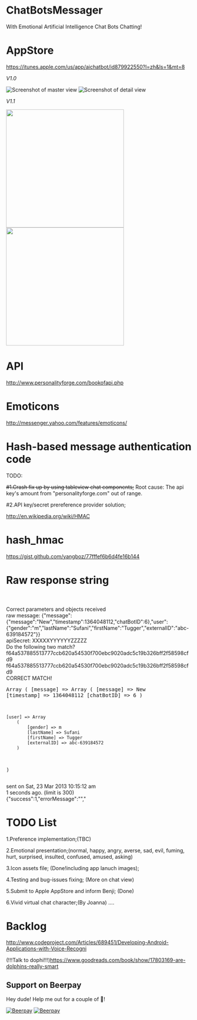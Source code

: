 ChatBotsMessager
================

With Emotional Artificial Intelligence Chat Bots Chatting!

AppStore
================
https://itunes.apple.com/us/app/aichatbot/id879922550?l=zh&ls=1&mt=8

*V1.0*

![Screenshot of master view](https://raw.github.com/yangboz/ChatBotsMessager/master/ChatBotsMessager/ChatBotsMessager/Snapshots/ChatBotsMessagerMaster.jpg)
![Screenshot of detail view](https://raw.github.com/yangboz/ChatBotsMessager/master/ChatBotsMessager/ChatBotsMessager/Snapshots/ChatBotsMessagerDetail.jpg)

*V1.1*

<img src="https://github.com/yangboz/ChatBotsMessager/blob/master/ChatBotJSQMessager/screenshots/1.png" width="320">
<img src="https://github.com/yangboz/ChatBotsMessager/blob/master/ChatBotJSQMessager/screenshots/3.png" width="320">

API
================
http://www.personalityforge.com/bookofapi.php


Emoticons
================

http://messenger.yahoo.com/features/emoticons/


Hash-based message authentication code
================

TODO:

~~#1.Crash fix up by using tableview chat components;~~ Root cause: The api key's amount from "personalityforge.com" out of range.

#2.API key/secret prereference provider solution;

http://en.wikipedia.org/wiki/HMAC


hash_hmac
================

https://gist.github.com/yangboz/77fffef6b6d4fe16b144

Raw response string
================
<br><br>Correct parameters and objects received<br>raw message: {"message":{"message":"New","timestamp":1364048112,"chatBotID":6},"user":{"gender":"m","lastName":"Sufani","firstName":"Tugger","externalID":"abc-639184572"}}<br>apiSecret: XXXXXYYYYYYZZZZZ<br>Do the following two match?<br>f64a537885513777ccb620a54530f700ebc9020adc5c19b326bff2f58598cfd9<br>f64a537885513777ccb620a54530f700ebc9020adc5c19b326bff2f58598cfd9<br>CORRECT MATCH!<pre>Array
(
    [message] => Array
        (
            [message] => New
            [timestamp] => 1364048112
            [chatBotID] => 6
        )

    [user] => Array
        (
            [gender] => m
            [lastName] => Sufani
            [firstName] => Tugger
            [externalID] => abc-639184572
        )

)
</pre>sent on Sat, 23 Mar 2013 10:15:12 am<br>1 seconds ago. (limit is 300)<br>{"success":1,"errorMessage":"","

TODO List
================

1.Preference implementation;(TBC)

2.Emotional presentation;(normal, happy, angry, averse, sad, evil, fuming, hurt, surprised, insulted, confused, amused, asking)

3.Icon assets file; (Done!including app lanuch images);

4.Testing and bug-issues fixing; (More on chat view)

5.Submit to Apple AppStore and inform Benji; (Done)

6.Vivid virtual chat character;(By Joanna)
....


Backlog
================

http://www.codeproject.com/Articles/689451/Developing-Android-Applications-with-Voice-Recogni

(!!!Talk to dophi!!!)https://www.goodreads.com/book/show/17803169-are-dolphins-really-smart

## Support on Beerpay
Hey dude! Help me out for a couple of :beers:!

[![Beerpay](https://beerpay.io/yangboz/ChatBotsMessager/badge.svg?style=beer-square)](https://beerpay.io/yangboz/ChatBotsMessager)  [![Beerpay](https://beerpay.io/yangboz/ChatBotsMessager/make-wish.svg?style=flat-square)](https://beerpay.io/yangboz/ChatBotsMessager?focus=wish)
